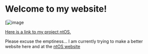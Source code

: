 # Welcome to my website!

[![image](https://user-images.githubusercontent.com/66440439/113936841-4aee2b80-97f0-11eb-93f8-384a4da34311.png)

[Here is a link to my project ntOS.](ntos1-0)

Please excuse the emptiness... I am currently trying to make a better website here and at the [ntOS website](ntos1-0)
